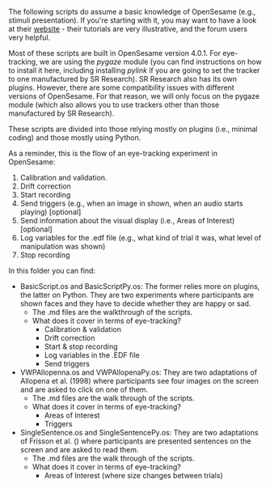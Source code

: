 The following scripts do assume a basic knowledge of OpenSesame (e.g., stimuli presentation). If you're starting with it, you may want to have a look at their [website](https://osdoc.cogsci.nl/) - their tutorials are very illustrative, and the forum users very helpful.

Most of these scripts are built in OpenSesame version 4.0.1. For eye-tracking, we are using the _pygaze_ module (you can find instructions on how to install it here, including installing _pylink_ if you are going to set the tracker to one manufactured by SR Research). SR Research also has its own plugins. However, there are some compatibility issues with different versions of OpenSesame. For that reason, we will only focus on the pygaze module (which also allows you to use trackers other than those manufactured by SR Research).

These scripts are divided into those relying mostly on plugins (i.e., minimal coding) and those mostly using Python. 

As a reminder, this is the flow of an eye-tracking experiment in OpenSesame:

1. Calibration and validation.
2. Drift correction
3. Start recording
4. Send triggers (e.g., when an image in shown, when an audio starts playing) [optional]
5. Send information about the visual display (i.e., Areas of Interest) [optional]
6. Log variables for the .edf file (e.g., what kind of trial it was, what level of manipulation was shown)
7. Stop recording


In this folder you can find:

- BasicScript.os and BasicScriptPy.os: The former relies more on plugins, the latter on Python. They are two experiments where participants are shown faces and they have to decide whether they are happy or sad.
    - The .md files are the walkthrough of the scripts.
    - What does it cover in terms of eye-tracking?
        - Calibration & validation
        - Drift correction
        - Start & stop recording
        - Log variables in the .EDF file 
        - Send triggers
- VWPAllopenna.os and VWPAllopenaPy.os: They are two adaptations of Allopena et al. (1998) where participants see four images on the screen and are asked to click on one of them.
    - The .md files are the walk through of the scripts.
    - What does it cover in terms of eye-tracking?
        - Areas of Interest
        - Triggers
- SingleSentence.os and SingleSentencePy.os: They are two adaptations of Frisson et al. () where participants are presented sentences on the screen and are asked to read them.
    - The .md files are the walk through of the scripts.
    - What does it cover in terms of eye-tracking?
        - Areas of Interest (where size changes between trials)

